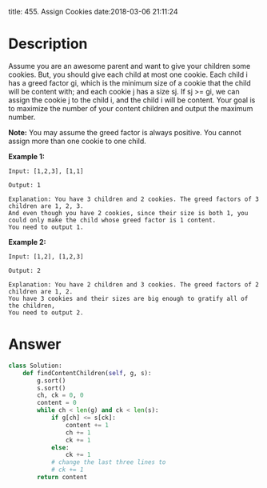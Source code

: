 title: 455. Assign Cookies
date:2018-03-06 21:11:24

# Description
Assume you are an awesome parent and want to give your children some cookies. But, you should give each child at most one cookie. Each child i has a greed factor gi, which is the minimum size of a cookie that the child will be content with; and each cookie j has a size sj. If sj >= gi, we can assign the cookie j to the child i, and the child i will be content. Your goal is to maximize the number of your content children and output the maximum number.

**Note:**
You may assume the greed factor is always positive. 
You cannot assign more than one cookie to one child.

**Example 1:**
```
Input: [1,2,3], [1,1]

Output: 1

Explanation: You have 3 children and 2 cookies. The greed factors of 3 children are 1, 2, 3. 
And even though you have 2 cookies, since their size is both 1, you could only make the child whose greed factor is 1 content.
You need to output 1.
```
**Example 2:**
```
Input: [1,2], [1,2,3]

Output: 2

Explanation: You have 2 children and 3 cookies. The greed factors of 2 children are 1, 2. 
You have 3 cookies and their sizes are big enough to gratify all of the children, 
You need to output 2.
```

# Answer
```python
class Solution:
    def findContentChildren(self, g, s):
        g.sort()
        s.sort()
        ch, ck = 0, 0
        content = 0
        while ch < len(g) and ck < len(s):
            if g[ch] <= s[ck]:
                content += 1
                ch += 1
                ck += 1
            else:
                ck += 1
            # change the last three lines to
            # ck += 1
        return content
        
```
